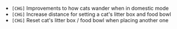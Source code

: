 - `[CHG]` Improvements to how cats wander when in domestic mode
- `[CHG]` Increase distance for setting a cat's litter box and food bowl
- `[CHG]` Reset cat's litter box / food bowl when placing another one
